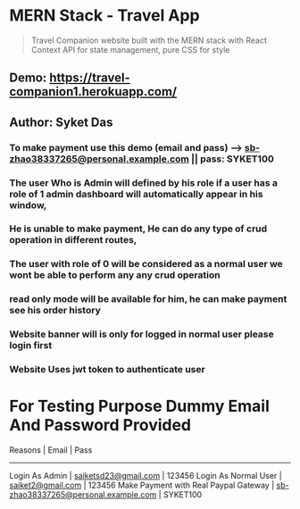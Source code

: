 # MERN Stack - Travel App

> Travel Companion website built with the MERN stack with React Context API for state management, pure CSS for style

## Demo: https://travel-companion1.herokuapp.com/

## Author: Syket Das

### To make payment use this demo (email and pass) --> sb-zhao38337265@personal.example.com || pass: SYKET100
### The user Who is Admin will defined by his role if a user has a role of 1 admin dashboard will automatically appear in his window,
### He is unable to make payment, He can do any type of crud operation in different routes,
### The user with role of 0 will be considered as a normal user we wont be able to perform any any crud operation 
### read only mode will be available for him, he can make payment see his order history 
### Website banner will is only for logged in normal user please login first
### Website Uses jwt token to authenticate user 

# For Testing Purpose Dummy Email And Password Provided
Reasons                               | Email                                | Pass
-------------------------------------- -------------------------------------- -------
Login As Admin                        | saiketsd23@gmail.com                 | 123456
Login As Normal User                  | saiket2@gmail.com                    | 123456
Make Payment with Real Paypal Gateway | sb-zhao38337265@personal.example.com | SYKET100



